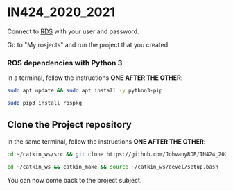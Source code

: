 # IN424_2020_2021


Connect to [RDS](https://app.theconstructsim.com/#/) with your user and password.

Go to "My rosjects" and run the project that you created.

### ROS dependencies with Python 3

In a terminal, follow the instructions **ONE AFTER THE OTHER**:
```bash
sudo apt update && sudo apt install -y python3-pip

sudo pip3 install rospkg
```

## Clone the Project repository
In the same terminal, follow the instructions **ONE AFTER THE OTHER**:

```bash
cd ~/catkin_ws/src && git clone https://github.com/JohvanyROB/IN424_2020_2021.git

cd ~/catkin_ws && catkin_make && source ~/catkin_ws/devel/setup.bash
```

You can now come back to the project subject.
